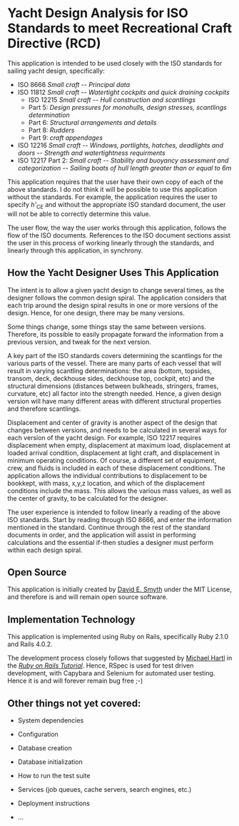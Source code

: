 # Yacht Design Analysis for ISO Standards to meet Recreational Craft Directive (RCD)

This application is intended to be used closely with the ISO standards for
sailing yacht design, specifically:

* ISO 8666 *Small craft -- Principal data*
* ISO 11812 *Small craft -- Watertight cockpits and quick draining cockpits*
	* ISO 12215 *Small craft -- Hull construction and scantlings*
	* Part 5: *Design pressures for monohulls, design stresses, scantlings determination*
	* Part 6: *Structural arrangements and details*
	* Part 8: *Rudders*
	* Part 9: *craft appendages*
* ISO 12216 *Small craft -- Windows, portlights, hatches, deadlights and doors -- Strength and watertightness requirments*
* ISO 12217 Part 2: *Small craft -- Stability and buoyancy assessment and categorization -- Sailing boats of hull length greater than or equal to 6m*


This application requires that the user have their own copy of each of the
above standards. I do not think it will be possible to use this application
without the standards. For example, the application requires the user to
specify <i>h'</i><sub>CE</sub> and without the appropriate ISO
standard document, the user will not be able to correctly determine this value.

The user flow, the way the user works through this application, follows the
flow of the ISO documents. References to the ISO document sections assist the
user in this process of working linearly through the standards, and linearly
through this application, in synchrony.

## How the Yacht Designer Uses This Application

The intent is to allow a given yacht design to change several times, as the
designer follows the common design spiral. The application considers that each
trip around the design spiral results in one or more versions of the design.
Hence, for one design, there may be many versions.

Some things change, some things stay the same between versions. Therefore, its
possible to easily propagate forward the information from a previous version,
and tweak for the next version.

A key part of the ISO standards covers determining the scantlings for the various
parts of the vessel. There are many parts of each vessel that will result in
varying scantling determinations: the area (bottom, topsides, transom, deck, deckhouse
sides, deckhouse top, cockpit, etc) and the structural dimensions (distances between
bulkheads, stringers, frames, curvature, etc) all factor into the strength needed.
Hence, a given design version will have many different areas with different structural
properties and therefore scantlings.

Displacement and center of gravity is another aspect of the design that changes
between versions, and needs to be calculated in several ways for each version of
the yacht design. For example, ISO 12217 requires
displacement when empty, displacement at maximum load, displacement at loaded
arrival condition, displacement at light craft, and displacement in minimum
operating conditions. Of course, a different set of equipment, crew, and fluids
is included in each of these displacement conditions. The application allows the
individual contributions to displacement to be bookkept, with mass, x,y,z location,
and which of the displacement conditions include the mass. This allows the various
mass values, as well as the center of gravity, to be calculated for the designer.

The user experience is intended to follow linearly a reading of the above ISO
standards. Start by reading through ISO 8666, and enter the information mentioned
in the standard. Continue through the rest of the standard documents in order, and
the application will assist in performing calculations and the essential if-then
studies a designer must perform within each design spiral.

## Open Source

This application is initially created by 
<a href="mailto:Capt.David.Smyth@gmail.com?subject=iso-yd">David E. Smyth</a>
under the MIT License, and therefore is and will remain open source software.

## Implementation Technology

This application is implemented using Ruby on Rails, specifically Ruby 2.1.0
and Rails 4.0.2. 

The development process closely follows that suggested by
[Michael Hartl](http://michaelhartl.com/) in 
the [*Ruby on Rails Tutorial*](http://railstutorial.org/). Hence, RSpec is
used for test driven development, with Capybara and Selenium for automated
user testing. Hence it is and will forever remain bug free ;-)

## Other things not yet covered:

* System dependencies

* Configuration

* Database creation

* Database initialization

* How to run the test suite

* Services (job queues, cache servers, search engines, etc.)

* Deployment instructions

* ...

